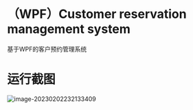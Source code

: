 # （WPF）Customer reservation management system
 基于WPF的客户预约管理系统
 # 运行截图
![image-20230202232133409](http://qny.expressisland.cn/schoolOpens/image-20230202232133409.png)
